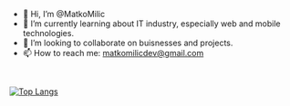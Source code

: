 - 👋 Hi, I’m @MatkoMilic
- 🌱 I’m currently learning about IT industry, especially web and mobile technologies.
- 💞️ I’m looking to collaborate on buisnesses and projects.
- 📫 How to reach me: matkomilicdev@gmail.com

<br />

[![Top Langs](https://github-readme-stats.vercel.app/api/top-langs/?username=MatkoMilic&theme=dracula)](https://github.com/anuraghazra/github-readme-stats)

<!---
MatkoMilic/MatkoMilic is a ✨ special ✨ repository because its `README.md` (this file) appears on your GitHub profile.
You can click the Preview link to take a look at your changes.
--->

